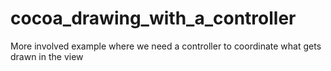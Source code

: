 cocoa_drawing_with_a_controller
===============================

More involved example where we need a controller to coordinate what gets drawn in the view

